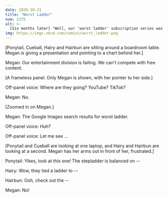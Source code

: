 ```yaml
---
date: 2020-10-21
title: "Worst Ladder"
num: 2375
alt: >-
  [Six months later] "Well, our 'worst ladder' subscription series was a surprisingly lucrative success, but was completely canceled out by the losses from the disastrous Home Depot merchandising tie-in."
img: https://imgs.xkcd.com/comics/worst_ladder.png
---
```

[Ponytail, Cueball, Hairy and Hairbun are sitting around a boardroom table. Megan is giving a presentation and pointing to a chart behind her.]

Megan: Our entertainment division is failing. We can't compete with free content.

[A frameless panel. Only Megan is shown, with her pointer to her side.]

Off-panel voice: Where are they going? YouTube? TikTok?

Megan: No.

[Zoomed in on Megan.]

Megan: The Google Images search results for worst ladder.

Off-panel voice: Huh?

Off-panel voice: Let me see ...

[Ponytail and Cueball are looking at one laptop, and Hairy and Hairbun are looking at a second. Megan has her arms out in front of her, frustrated.]

Ponytail: Yikes, look at this one! The stepladder is balanced on --

Hairy: Wow, they tied a ladder to --

Hairbun: Ooh, check out the --

Megan: No!